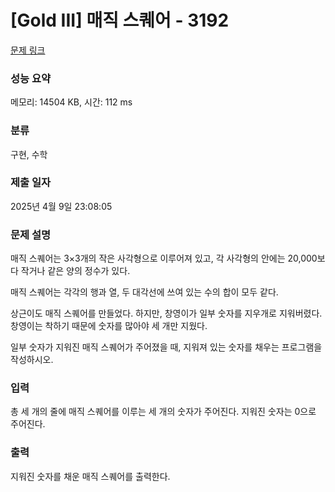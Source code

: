 # [Gold III] 매직 스퀘어 - 3192 

[문제 링크](https://www.acmicpc.net/problem/3192) 

### 성능 요약

메모리: 14504 KB, 시간: 112 ms

### 분류

구현, 수학

### 제출 일자

2025년 4월 9일 23:08:05

### 문제 설명

<p>매직 스퀘어는 3×3개의 작은 사각형으로 이루어져 있고, 각 사각형의 안에는 20,000보다 작거나 같은 양의 정수가 있다.</p>

<p>매직 스퀘어는 각각의 행과 열, 두 대각선에 쓰여 있는 수의 합이 모두 같다.</p>

<p>상근이도 매직 스퀘어를 만들었다. 하지만, 창영이가 일부 숫자를 지우개로 지워버렸다. 창영이는 착하기 때문에 숫자를 많아야 세 개만 지웠다.</p>

<p>일부 숫자가 지워진 매직 스퀘어가 주어졌을 때, 지워져 있는 숫자를 채우는 프로그램을 작성하시오.</p>

### 입력 

 <p>총 세 개의 줄에 매직 스퀘어를 이루는 세 개의 숫자가 주어진다. 지워진 숫자는 0으로 주어진다.</p>

### 출력 

 <p>지워진 숫자를 채운 매직 스퀘어를 출력한다.</p>

